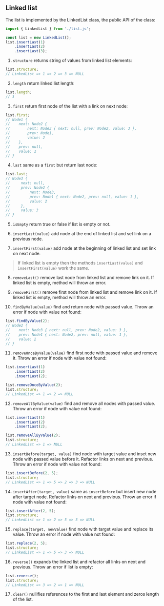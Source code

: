 ## Linked list

The list is implemented by the LinkedList class, the public API of the class:

```js
import { LinkedList } from './list.js';

const list = new LinkedList();
list.insertLast(1)
    .insertLast(2)
    .insertLast(3);
```

1. `structure` returns string of values from linked list elements:

```js
list.structure;
// LinkedList => 1 => 2 => 3 => NULL
```
2. `length` return linked list length:

```js
list.length;
// 3
```

3. `first` return first node of the list with a link on next node:

```js
list.first;
// Node1 {
//    next: Node2 {
//        next: Node3 { next: null, prev: Node2, value: 3 },
//        prev: Node1,
//        value: 2
//    },
//    prev: null,
//    value: 1
// }
```

4. `last` same as a `first` but return last node:

```js
list.last;
// Node3 {
//     next: null,
//     prev: Node2 {
//         next: Node3,
//         prev: Node1 { next: Node2, prev: null, value: 1 },
//         value: 2
//     },
//     value: 3
// }
```

5. `isEmpty` return true or false if list is empty or not.


6. `insertLast(value)` add node at the end of linked list and set link on a previous node.


7. `insertFirst(value)` add node at the beginning of linked list and set link on next node.

> If linked list is empty then the methods `insertLast(value)` and `insertFirst(value)` work the same.

8. `removeLast()` remove last node from linked list and remove link on it. If linked list is empty, method will throw an error.


9. `removeFirst()` remove first node from linked list and remove link on it. If linked list is empty, method will throw an error.


10. `findByValue(value)` find and return node with passed value. Throw an error if node with value not found:

```js
list.findByValue(2);
// Node2 {
//    next: Node3 { next: null, prev: Node2, value: 3 },
//    prev: Node1 { next: Node2, prev: null, value: 1 },
//    value: 2
// }
```

11. `removeOnceByValue(value)` find first node with passed value and remove it. Throw an error if node with value not found:
```js
list.insertLast(1)
    .insertLast(2)
    .insertLast(2);

list.removeOnceByValue(2);
list.structure;
// LinkedList => 1 => 2 => NULL
```
12. `removeAllByValue(value)` find and remove all nodes with passed value. Throw an error if node with value not found:
```js
list.insertLast(1)
    .insertLast(2)
    .insertLast(2);

list.removeAllByValue(2);
list.structure;
// LinkedList => 1 => NULL
```

13. `insertBefore(target, value)` find node with target value and inset new node with passed value before it. Refactor links on next and previous. Throw an error if node with value not found:
```js
list.insertBefore(2, 5);
list.structure;
// LinkedList => 1 => 5 => 2 => 3 => NULL
```

14. `insertAfter(target, value)` same as `insertBefore` but insert new node after target node. Refactor links on next and previous. Throw an error if node with value not found:
```js
list.insertAfter(2, 5);
list.structure;
// LinkedList => 1 => 2 => 5 => 3 => NULL
```

15. `replace(target, newValue)` find node with target value and replace its value. Throw an error if node with value not found:
```js
list.replace(2, 5);
list.structure;
// LinkedList => 1 => 5 => 3 => NULL
```

16. `reverse()` expands the linked list and refactor all links on next and previous. Throw an error if list is empty:
```js
list.reverse();
list.structure;
// LinkedList => 3 => 2 => 1 => NULL
```

17. `clear()` nullifies references to the first and last element and zeros length of the list.











